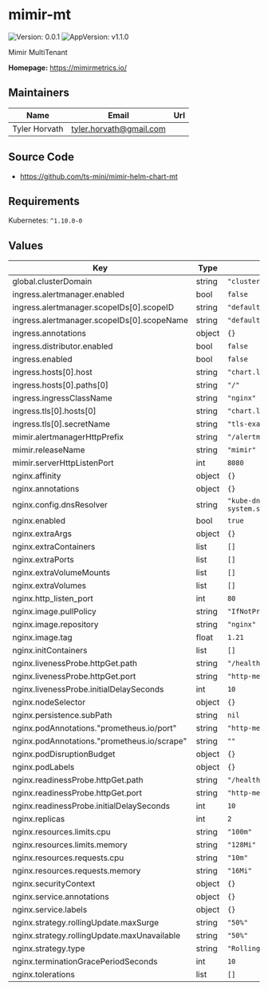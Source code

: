 # mimir-mt

![Version: 0.0.1](https://img.shields.io/badge/Version-0.0.1-informational?style=flat-square) ![AppVersion: v1.1.0](https://img.shields.io/badge/AppVersion-v1.1.0-informational?style=flat-square)

Mimir MultiTenant

**Homepage:** <https://mimirmetrics.io/>

## Maintainers

| Name | Email | Url |
| ---- | ------ | --- |
| Tyler Horvath | <tyler.horvath@gmail.com> |  |

## Source Code

* <https://github.com/ts-mini/mimir-helm-chart-mt>

## Requirements

Kubernetes: `^1.10.0-0`

## Values

| Key | Type | Default | Description |
|-----|------|---------|-------------|
| global.clusterDomain | string | `"cluster.local"` |  |
| ingress.alertmanager.enabled | bool | `false` |  |
| ingress.alertmanager.scopeIDs[0].scopeID | string | `"defaultScopeID"` |  |
| ingress.alertmanager.scopeIDs[0].scopeName | string | `"defaultScope"` |  |
| ingress.annotations | object | `{}` |  |
| ingress.distributor.enabled | bool | `false` |  |
| ingress.enabled | bool | `false` |  |
| ingress.hosts[0].host | string | `"chart.local"` |  |
| ingress.hosts[0].paths[0] | string | `"/"` |  |
| ingress.ingressClassName | string | `"nginx"` |  |
| ingress.tls[0].hosts[0] | string | `"chart.local"` |  |
| ingress.tls[0].secretName | string | `"tls-example"` |  |
| mimir.alertmanagerHttpPrefix | string | `"/alertmanager"` |  |
| mimir.releaseName | string | `"mimir"` |  |
| mimir.serverHttpListenPort | int | `8080` |  |
| nginx.affinity | object | `{}` |  |
| nginx.annotations | object | `{}` |  |
| nginx.config.dnsResolver | string | `"kube-dns.kube-system.svc.cluster.local"` |  |
| nginx.enabled | bool | `true` |  |
| nginx.extraArgs | object | `{}` |  |
| nginx.extraContainers | list | `[]` |  |
| nginx.extraPorts | list | `[]` |  |
| nginx.extraVolumeMounts | list | `[]` |  |
| nginx.extraVolumes | list | `[]` |  |
| nginx.http_listen_port | int | `80` |  |
| nginx.image.pullPolicy | string | `"IfNotPresent"` |  |
| nginx.image.repository | string | `"nginx"` |  |
| nginx.image.tag | float | `1.21` |  |
| nginx.initContainers | list | `[]` |  |
| nginx.livenessProbe.httpGet.path | string | `"/healthz"` |  |
| nginx.livenessProbe.httpGet.port | string | `"http-metrics"` |  |
| nginx.livenessProbe.initialDelaySeconds | int | `10` |  |
| nginx.nodeSelector | object | `{}` |  |
| nginx.persistence.subPath | string | `nil` |  |
| nginx.podAnnotations."prometheus.io/port" | string | `"http-metrics"` |  |
| nginx.podAnnotations."prometheus.io/scrape" | string | `""` |  |
| nginx.podDisruptionBudget | object | `{}` |  |
| nginx.podLabels | object | `{}` |  |
| nginx.readinessProbe.httpGet.path | string | `"/healthz"` |  |
| nginx.readinessProbe.httpGet.port | string | `"http-metrics"` |  |
| nginx.readinessProbe.initialDelaySeconds | int | `10` |  |
| nginx.replicas | int | `2` |  |
| nginx.resources.limits.cpu | string | `"100m"` |  |
| nginx.resources.limits.memory | string | `"128Mi"` |  |
| nginx.resources.requests.cpu | string | `"10m"` |  |
| nginx.resources.requests.memory | string | `"16Mi"` |  |
| nginx.securityContext | object | `{}` |  |
| nginx.service.annotations | object | `{}` |  |
| nginx.service.labels | object | `{}` |  |
| nginx.strategy.rollingUpdate.maxSurge | string | `"50%"` |  |
| nginx.strategy.rollingUpdate.maxUnavailable | string | `"50%"` |  |
| nginx.strategy.type | string | `"RollingUpdate"` |  |
| nginx.terminationGracePeriodSeconds | int | `10` |  |
| nginx.tolerations | list | `[]` |  |


